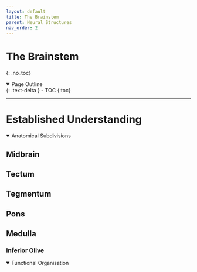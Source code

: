 ```yaml
---
layout: default
title: The Brainstem
parent: Neural Structures
nav_order: 2
---
```


# The Brainstem
{: .no_toc}

<details open markdown="block">
  <summary>
    Page Outline
  </summary>
  {: .text-delta }
- TOC
{:toc}
</details>

---
# Established Understanding 

<details open markdown="block">
  <summary>
  Anatomical Subdivisions
  </summary>

## Midbrain

## Tectum

## Tegmentum

## Pons

## Medulla

### Inferior Olive


</details>
 
<details open markdown="block">

  <summary>
  Functional Organisation
  </summary>



</details>